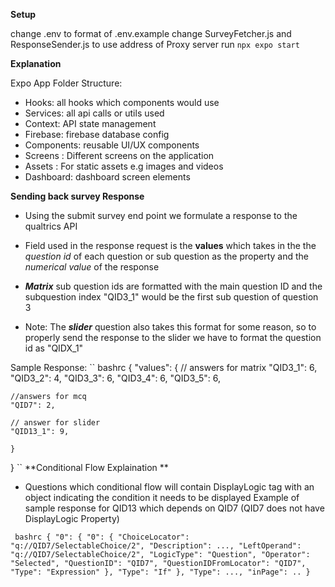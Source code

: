 **Setup**

change .env to format of .env.example
change SurveyFetcher.js and ResponseSender.js to use address of Proxy server
run `npx expo start`

**Explanation**

Expo App Folder Structure:

- Hooks: all hooks which components would use
- Services: all api calls or utils used
- Context: API state management
- Firebase: firebase database config
- Components: reusable UI/UX components
- Screens : Different screens on the application
- Assets : For static assets e.g images and videos
- Dashboard: dashboard screen elements

**Sending back survey Response**

- Using the submit survey end point we formulate a response to the qualtrics API
- Field used in the response request is the **values** which takes in the the _question id_ of each question or sub question as the property and the _numerical value_ of the response

- **_Matrix_** sub question ids are formatted with the main question ID and the subquestion index "QID3_1" would be the first sub question of question 3

- Note: The **_slider_** question also takes this format for some reason, so to properly send the response to the slider we have to format the question id as "QIDX_1"

Sample Response:
`` bashrc
{
"values": {
// answers for matrix
"QID3_1": 6,
"QID3_2": 4,
"QID3_3": 6,
"QID3_4": 6,
"QID3_5": 6,

    //answers for mcq
    "QID7": 2,

    // answer for slider
    "QID13_1": 9,

    }

}
``
**Conditional Flow Explaination **

- Questions which conditional flow will contain DisplayLogic tag with an object indicating the condition it needs to be displayed
  Example of sample response for QID13 which depends on QID7 (QID7 does not have DisplayLogic Property)

` bashrc {
  "0": {
    "0": {
      "ChoiceLocator": "q://QID7/SelectableChoice/2",
      "Description": ...,
      "LeftOperand": "q://QID7/SelectableChoice/2",
      "LogicType": "Question",
      "Operator": "Selected",
      "QuestionID": "QID7",
      "QuestionIDFromLocator": "QID7",
      "Type": "Expression"
    },
    "Type": "If"
  },
  "Type": ...,
  "inPage": ..
}`
